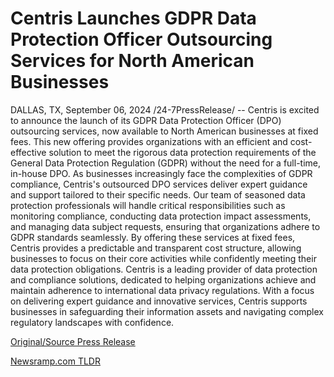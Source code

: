 # Centris Launches GDPR Data Protection Officer Outsourcing Services for North American Businesses

DALLAS, TX, September 06, 2024 /24-7PressRelease/ -- Centris is excited to announce the launch of its GDPR Data Protection Officer (DPO) outsourcing services, now available to North American businesses at fixed fees. This new offering provides organizations with an efficient and cost-effective solution to meet the rigorous data protection requirements of the General Data Protection Regulation (GDPR) without the need for a full-time, in-house DPO.  As businesses increasingly face the complexities of GDPR compliance, Centris's outsourced DPO services deliver expert guidance and support tailored to their specific needs. Our team of seasoned data protection professionals will handle critical responsibilities such as monitoring compliance, conducting data protection impact assessments, and managing data subject requests, ensuring that organizations adhere to GDPR standards seamlessly.   By offering these services at fixed fees, Centris provides a predictable and transparent cost structure, allowing businesses to focus on their core activities while confidently meeting their data protection obligations.  Centris is a leading provider of data protection and compliance solutions, dedicated to helping organizations achieve and maintain adherence to international data privacy regulations. With a focus on delivering expert guidance and innovative services, Centris supports businesses in safeguarding their information assets and navigating complex regulatory landscapes with confidence. 

[Original/Source Press Release](https://www.24-7pressrelease.com/press-release/514067/centris-launches-gdpr-data-protection-officer-outsourcing-services-for-north-american-businesses) 

[Newsramp.com TLDR](https://newsramp.com/None) 